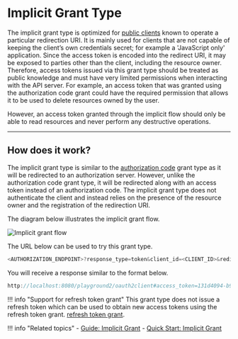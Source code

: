 # Implicit Grant Type

The implicit grant type is optimized for [public clients](../client-types/#public-clients) known to operate a particular redirection URI.
It is mainly used for clients that are not capable of keeping the client’s own credentials secret; for example a 'JavaScript only' application.
Since the access token is encoded into the redirect URI, it may be exposed to parties other than the client, including the resource owner.
Therefore, access tokens issued via this grant type should be treated as public knowledge and must have very limited permissions
when interacting with the API server. For example, an access token that was granted using the authorization code grant
could have the required permission that allows it to be used to delete resources owned by the user.

However, an access token granted through the implicit flow should only be able to read resources and never perform 
any destructive operations.

---

## How does it work?

The implicit grant type is similar to the [authorization code](../authorization-code-grant) grant type as it will be redirected to an authorization server.
However, unlike the authorization code grant type, it will be redirected along with an access token
instead of an authorization code. The implicit grant type does not authenticate the client and instead relies
on the presence of the resource owner and the registration of the redirection URI.

The diagram below illustrates the implicit grant flow.


![Implicit grant flow](../../../assets/img/concepts/implicit-grant-flow.png)


The URL below can be used to try this grant type.

``` powershell
<AUTHORIZATION_ENDPOINT>?response_type=token&client_id=<CLIENT_ID>&redirect_uri=<REDIRECT_URI>
```

You will receive a response similar to the format below.

``` java
http://localhost:8080/playground2/oauth2client#access_token=131d4094-b94c-3714-9e73-672aa433248d&token_type=Bearer&expires_in=3410
```


!!! info "Support for refresh token grant"
	This grant type does not issue a refresh token which can be used to obtain new access tokens using the refresh token grant.
	[refresh token grant](refresh-token-grant.md).

!!! info "Related topics"
        - [Guide: Implicit Grant](../../../../guides/access-delegation/implicit)
        - [Quick Start: Implicit Grant](../../../../quick-starts/implicit-playground)
